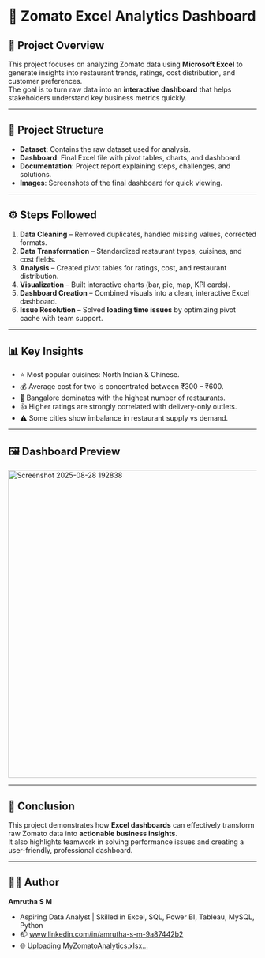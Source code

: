 # 🍴 Zomato Excel Analytics Dashboard

## 📌 Project Overview
This project focuses on analyzing Zomato data using **Microsoft Excel** to generate insights into restaurant trends, ratings, cost distribution, and customer preferences.  
The goal is to turn raw data into an **interactive dashboard** that helps stakeholders understand key business metrics quickly.  

---

## 📂 Project Structure
- **Dataset**: Contains the raw dataset used for analysis.  
- **Dashboard**: Final Excel file with pivot tables, charts, and dashboard.  
- **Documentation**: Project report explaining steps, challenges, and solutions.  
- **Images**: Screenshots of the final dashboard for quick viewing.  

---

## ⚙️ Steps Followed
1. **Data Cleaning** – Removed duplicates, handled missing values, corrected formats.  
2. **Data Transformation** – Standardized restaurant types, cuisines, and cost fields.  
3. **Analysis** – Created pivot tables for ratings, cost, and restaurant distribution.  
4. **Visualization** – Built interactive charts (bar, pie, map, KPI cards).  
5. **Dashboard Creation** – Combined visuals into a clean, interactive Excel dashboard.  
6. **Issue Resolution** – Solved **loading time issues** by optimizing pivot cache with team support.  

---

## 📊 Key Insights
- ⭐ Most popular cuisines: North Indian & Chinese.  
- 💰 Average cost for two is concentrated between ₹300 – ₹600.  
- 📍 Bangalore dominates with the highest number of restaurants.  
- 👍 Higher ratings are strongly correlated with delivery-only outlets.  
- ⚠️ Some cities show imbalance in restaurant supply vs demand.  

---

## 🖼️ Dashboard Preview
<img width="1454" height="623" alt="Screenshot 2025-08-28 192838" src="https://github.com/user-attachments/assets/ea54f82d-7519-481a-a48c-9d10288b879a" />

---

## 🚀 Conclusion
This project demonstrates how **Excel dashboards** can effectively transform raw Zomato data into **actionable business insights**.  
It also highlights teamwork in solving performance issues and creating a user-friendly, professional dashboard.  

---

## 👩‍💻 Author
**Amrutha S M**  
- Aspiring Data Analyst | Skilled in Excel, SQL, Power BI, Tableau, MySQL, Python  
- 📫 www.linkedin.com/in/amrutha-s-m-9a87442b2  
- 🌐  [Uploading MyZomatoAnalytics.xlsx…]()

